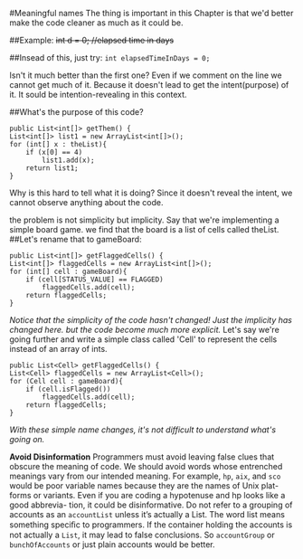 #Meaningful names
The thing is important in this Chapter is that we'd better make the code cleaner as much as it could be.

##Example:
~~int d = 0; //elapsed time in days~~

##Insead of this, just try:
`int elapsedTimeInDays = 0;`

Isn't it much better than the first one? Even if we comment on the line we cannot get much of it.
Because it doesn't lead to get the intent(purpose) of it.
It sould be intention-revealing in this context.

##What's the purpose of this code?
```
public List<int[]> getThem() {
List<int[]> list1 = new ArrayList<int[]>();
for (int[] x : theList){
    if (x[0] == 4)
        list1.add(x);
    return list1;
}
```
Why is this hard to tell what it is doing? Since it doesn't reveal the intent, we cannot observe anything about the code.

the problem is not simplicity but implicity. Say that we're implementing a simple board game.
we find that the board is a list of cells called theList.
##Let's rename that to gameBoard:
```
public List<int[]> getFlaggedCells() {
List<int[]> flaggedCells = new ArrayList<int[]>();
for (int[] cell : gameBoard){
    if (cell[STATUS_VALUE] == FLAGGED)
        flaggedCells.add(cell);
    return flaggedCells;
}
```
*Notice that the simplicity of the code hasn't changed! Just the implicity has changed here. but the code become much more explicit.*
Let's say we're going further and write a simple class called 'Cell' to represent the cells instead of an array of ints.

```
public List<Cell> getFlaggedCells() {
List<Cell> flaggedCells = new ArrayList<Cell>();
for (Cell cell : gameBoard){
    if (cell.isFlagged())
        flaggedCells.add(cell);
    return flaggedCells;
}
```
*With these simple name changes, it's not difficult to understand what's going on.*

**Avoid Disinformation**
Programmers must avoid leaving false clues that obscure the meaning of code. We should
avoid words whose entrenched meanings vary from our intended meaning. For example,
`hp`, `aix`, and `sco` would be poor variable names because they are the names of Unix plat-
forms or variants. Even if you are coding a hypotenuse and hp looks like a good abbrevia-
tion, it could be disinformative.
Do not refer to a grouping of accounts as an `accountList` unless it’s actually a List.
The word list means something speciﬁc to programmers. If the container holding the
accounts is not actually a `List`, it may lead to false conclusions. So `accountGroup` or
`bunchOfAccounts` or just plain accounts would be better.

